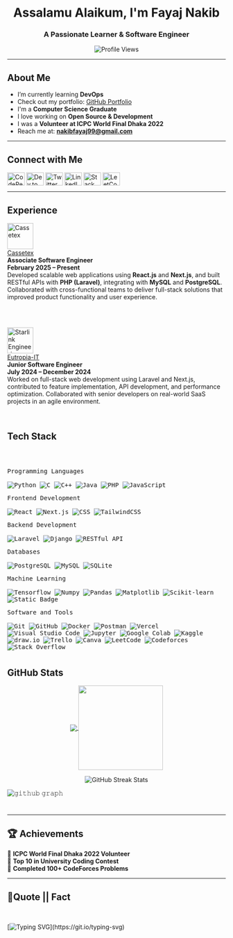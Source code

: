<h1 align="center">Assalamu Alaikum, I'm Fayaj Nakib</h1>
<h3 align="center">A Passionate Learner & Software Engineer</h3>

<p align="center">
  <img src="https://komarev.com/ghpvc/?username=fayaj-nakib&label=Profile%20views&color=0e75b6&style=flat" alt="Profile Views" />
</p>

---

##  About Me  
-  I’m currently learning **DevOps**  
-  Check out my portfolio: [GitHub Portfolio](https://fayaj-nakib.github.io/)  
-  I'm a **Computer Science Graduate**  
-  I love working on **Open Source &  Development**  
-  I was a **Volunteer at ICPC World Final Dhaka 2022**  
-  Reach me at: **nakibfayaj99@gmail.com**   
---

##  Connect with Me  
<p align="left">
  <a href="https://codepen.io/fayaj-nakib" target="blank"><img align="center" src="https://raw.githubusercontent.com/Fayaj-Nakib/github-profile-readme-generator/master/src/images/icons/Social/codepen.svg" alt="CodePen" height="30" width="40" /></a>
  <a href="https://dev.to/fayaj-nakib" target="blank"><img align="center" src="https://raw.githubusercontent.com/Fayaj-Nakib/github-profile-readme-generator/master/src/images/icons/Social/devto.svg" alt="Dev.to" height="30" width="40" /></a>
  <a href="https://twitter.com/fayajnakib" target="blank"><img align="center" src="https://raw.githubusercontent.com/Fayaj-Nakib/github-profile-readme-generator/master/src/images/icons/Social/twitter.svg" alt="Twitter" height="30" width="40" /></a>
  <a href="https://linkedin.com/in/fayaj-nakib" target="blank"><img align="center" src="https://raw.githubusercontent.com/Fayaj-Nakib/github-profile-readme-generator/master/src/images/icons/Social/linked-in-alt.svg" alt="LinkedIn" height="30" width="40" /></a>
  <a href="https://stackoverflow.com/users/fayaj-nakib" target="blank"><img align="center" src="https://raw.githubusercontent.com/Fayaj-Nakib/github-profile-readme-generator/master/src/images/icons/Social/stack-overflow.svg" alt="Stack Overflow" height="30" width="40" /></a>
  <a href="https://www.leetcode.com/nakibfayaj99" target="blank"><img align="center" src="https://raw.githubusercontent.com/Fayaj-Nakib/github-profile-readme-generator/master/src/images/icons/Social/leet-code.svg" alt="LeetCode" height="30" width="40" /></a>
</p>

---



## Experience

<img src="https://www.cassetex.com/wp-content/uploads/2024/10/Cassetex-new-logo-full-2048x675.png" alt="Cassetex" style="height: 60px;"><br/>
<a href="https://www.cassetex.com/">Cassetex</a><br/>
<strong>Associate Software Engineer</strong><br/>
<strong>February 2025 – Present</strong><br/>
Developed scalable web applications using <strong>React.js</strong> and <strong>Next.js</strong>, and built RESTful APIs with <strong>PHP (Laravel)</strong>, integrating with <strong>MySQL</strong> and <strong>PostgreSQL</strong>. Collaborated with cross-functional teams to deliver full-stack solutions that improved product functionality and user experience.

<br><br>

<img src="https://eutropia-it.com/_next/image?url=%2F_next%2Fstatic%2Fmedia%2Flogo.7e476aa4.png&w=640&q=75" alt="Starlink Engineering" style="height: 60px;"><br/>
<a href="https://eutropia-it.com/">Eutropia-IT</a> <br/>
<strong>Junior Software Engineer</strong><br/>
<strong>July 2024 – December 2024</strong><br/>
Worked on full-stack web development using Laravel and Next.js, contributed to feature implementation, API development, and performance optimization. Collaborated with senior developers on real-world SaaS projects in an agile environment.


<!-- Tech Stack -->
</br>
<h2>Tech Stack</h2>

<div>
	<p style="display: inline-block;">
	<p>
		<kbd>
			<kbd>Programming Languages</kbd>
			<br>
			<br>
			<img alt="Python" src="https://img.shields.io/badge/Python-05122A?style=flat&logo=python">
			<img alt="C" src="https://img.shields.io/badge/C-05122A?logo=c&style=flat">
			<img alt="C++" src="https://img.shields.io/badge/C%2B%2B-05122A?logo=cplusplus&style=flat">
			<img alt="Java" src="https://img.shields.io/badge/Java-05122A?logo=openjdk&style=flat">
			<img alt="PHP" src="https://img.shields.io/badge/PHP-05122A?style=flat&logo=php">
			<img alt="JavaScript" src="https://img.shields.io/badge/JavaScript-05122A?style=flat&logo=javascript">
		</kbd>
	</p>
	<p>
		<kbd>
			<kbd>Frontend Development</kbd>
			<br>
			<br>
			<img alt="React" src="https://img.shields.io/badge/React-05122A?style=flat&logo=react">
			<img alt="Next.js" src="https://img.shields.io/badge/Next.js-05122A?style=flat&logo=next.js">
			<img alt="CSS" src="https://img.shields.io/badge/CSS-05122A?style=flat&logo=css">
			<img alt="TailwindCSS" src="https://img.shields.io/badge/TailwindCSS-05122A?style=flat&logo=tailwindcss">
		</kbd>
	</p>
	<p>
		<kbd>
			<kbd>Backend Development</kbd>
			<br>
			<br>
			<img alt="Laravel" src="https://img.shields.io/badge/Laravel-05122A?style=flat&logo=laravel">
			<img alt="Django" src="https://img.shields.io/badge/Django-05122A?style=flat&logo=django">
			<img alt="RESTful API" src="https://img.shields.io/badge/RESTful_API-05122A?style=flat&logo=api">
		</kbd>
	</p>
	<p>
		<kbd>
			<kbd>Databases</kbd>
			<br>
			<br>
			<img alt="PostgreSQL" src="https://img.shields.io/badge/PostgreSQL-05122A?style=flat&logo=postgresql">
			<img alt="MySQL" src="https://img.shields.io/badge/MySQL-05122A?style=flat&logo=mysql">
			<img alt="SQLite" src="https://img.shields.io/badge/SQLite-05122A?style=flat&logo=sqlite">
		</kbd>
	</p>
	<p>
		<kbd>
			<kbd>Machine Learning</kbd>
			<br>
			<br>
			<img alt="Tensorflow" src="https://img.shields.io/badge/Tensorflow-05122A?style=flat&logo=tensorflow">
			<img alt="Numpy" src="https://img.shields.io/badge/Numpy-05122A?style=flat&logo=numpy">
			<img alt="Pandas" src="https://img.shields.io/badge/Pandas-05122A?style=flat&logo=Pandas">
			<img alt="Matplotlib" src="https://img.shields.io/badge/Matplotlib-05122A?style=flat">
			<img alt="Scikit-learn" src="https://img.shields.io/badge/Scikit--learn-05122A?style=flat&logo=Scikit-learn">
			<img alt="Static Badge" src="https://img.shields.io/badge/OpenCV-05122A?style=flat&logo=OpenCV">
		</kbd>
	</p>
	<p>
		<kbd>
			<kbd>Software and Tools</kbd>
			<br>
			<br>
			<img alt="Git" src="https://img.shields.io/badge/Git-05122A?style=flat&logo=Git">
			<img alt="GitHub" src="https://img.shields.io/badge/GitHub-05122A?style=flat&logo=github">
			<img alt="Docker" src="https://img.shields.io/badge/Docker-05122A?style=flat&logo=docker">
			<img alt="Postman" src="https://img.shields.io/badge/Postman-05122A?style=flat&logo=postman">
			<img alt="Vercel" src="https://img.shields.io/badge/Vercel-05122A?style=flat&logo=vercel">
			<img alt="Visual Studio Code" src="https://img.shields.io/badge/Visual%20Studio%20Code-05122A?style=flat&logo=Visual%20Studio%20Code">
			<img alt="Jupyter" src="https://img.shields.io/badge/Jupyter-05122A?style=flat&logo=Jupyter">
			<img alt="Google Colab" src="https://img.shields.io/badge/Google%20Colab-05122A?style=flat&logo=googlecolab">
			<img alt="Kaggle" src="https://img.shields.io/badge/Kaggle-05122A?style=flat&logo=kaggle">
			<img alt="draw.io" src="https://img.shields.io/badge/draw.io-05122A?style=flat&logo=diagramsdotnet">
			<img alt="Trello" src="https://img.shields.io/badge/Trello-05122A?style=flat&logo=trello">
			<img alt="Canva" src="https://img.shields.io/badge/Canva-05122A?style=flat&logo=Canva">
			<img alt="LeetCode" src="https://img.shields.io/badge/LeetCode-05122A?style=flat&logo=leetcode">
			<img alt="Codeforces" src="https://img.shields.io/badge/Codeforces-05122A?style=flat&logo=codeforces">
			<img alt="Stack Overflow" src="https://img.shields.io/badge/Stack%20Overflow-05122A?style=flat&logo=stackoverflow">
		</kbd>
	</p>
    </p>
</div>


<!-- Licenses & certifications -->
<!--
</br>
<h2>Licenses & certifications</h2>
 -->




#






##  GitHub Stats  
<p align="center">
  <a href="https://github.com/Fayaj-Nakib">
    <img align="center" src="https://github-readme-stats.vercel.app/api?username=Fayaj-Nakib&show_icons=true&hide_border=true&title_color=94b4a4&amp&icon_color=FFFFFF&amp&text_color=FFFFFF&amp&bg_color=000000&count_private=true&include_all_commits=true"/>
  </a>
  <a href="https://github.com/Fayaj-Nakib">
    <img align="center" height="195px" src="https://github-readme-stats.vercel.app/api/top-langs/?username=Fayaj-Nakib&text_color=FFFFFF&bg_color=000000&title_color=94b4a4&langs_count=15&layout=compact&hide_border=true" />
  </a>
</p>
<p align="center">
  <img src="https://github-readme-streak-stats.herokuapp.com/?user=fayaj-nakib" alt="GitHub Streak Stats" />
</p>


![𝚐𝚒𝚝𝚑𝚞𝚋 𝚐𝚛𝚊𝚙𝚑](https://github-readme-activity-graph.vercel.app/graph?username=Fayaj-Nakib&theme=react-dark&hide_border=true&area=true)


<h4 align="center">
  





#

---
<!--
## 🎯 Featured Projects  
🔹 [**Project 1: Machine Learning Model for Prediction**](https://github.com/Fayaj-Nakib/ML-Project)  
🔹 [**Project 2: Web-Based Task Manager**](https://github.com/Fayaj-Nakib/Task-Manager)  
🔹 [**Project 3: Portfolio Website**](https://fayaj-nakib.github.io/)  

---
-->
## 🏆 Achievements  
🏅 **ICPC World Final Dhaka 2022 Volunteer**  
🏅 **Top 10 in University Coding Contest**  
🏅 **Completed 100+ CodeForces Problems**  

---




## <b>💪Quote || Fact</b>
<br>

[![Typing SVG](https://readme-typing-svg.herokuapp.com?font=Roboto+Mono&size=25&color=90EE90&center=true&vCenter=true&width=1000&height=120&lines=Programming+isn't+about+what+you+know%2C;It's+about+what+you+can+figure+out+.;while(!+(succeed%3Dtry()));Testing+leads+to+failure+and+failure+leads+to+understanding)](https://git.io/typing-svg)

